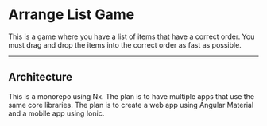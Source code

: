 # Arrange List Game

This is a game where you have a list of items that have a correct order. You must drag and drop the items into the correct order as fast as possible.

---

## Architecture

This is a monorepo using Nx. The plan is to have multiple apps that use the same core libraries. The plan is to create a web app using Angular Material and a mobile app using Ionic.
